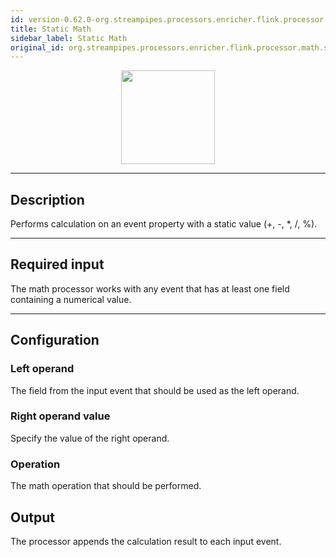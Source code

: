 ```yaml
---
id: version-0.62.0-org.streampipes.processors.enricher.flink.processor.math.staticmathop
title: Static Math
sidebar_label: Static Math
original_id: org.streampipes.processors.enricher.flink.processor.math.staticmathop
---
```




<p align="center"> 
    <img src="/docs/img/pipeline-elements/org.streampipes.processors.enricher.flink.processor.math.staticmathop/icon.png" width="150px;" class="pe-image-documentation"/>
</p>

***

## Description

Performs calculation on an event property with a static value (+, -, *, /, %).

***

## Required input
The math processor works with any event that has at least one field containing a numerical value.

***

## Configuration

### Left operand
The field from the input event that should be used as the left operand.

### Right operand value
Specify the value of the right operand.

### Operation
The math operation that should be performed.

## Output
The processor appends the calculation result to each input event.